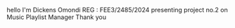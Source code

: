 hello
I'm Dickens Omondi
REG : FEE3/2485/2024
presenting project no.2
on Music Playlist Manager
Thank you
